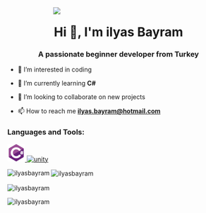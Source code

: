 <img align="right" width="400" src="https://cdn.dribbble.com/users/1162077/screenshots/3848914/programmer.gif">

<h1 align="center">Hi 👋, I'm ilyas Bayram</h1>

<h3 align="center">A passionate beginner developer from Turkey</h3>


- 👀 I’m interested in coding

- 🌱 I’m currently learning **C#**

- 💞️ I’m looking to collaborate on new projects

- 📫 How to reach me **ilyas.bayram@hotmail.com**



<h3 align="left">Languages and Tools:</h3>

<p align="left"> <a href="https://www.w3schools.com/cs/" target="_blank" rel="noreferrer"> <img src="https://raw.githubusercontent.com/devicons/devicon/master/icons/csharp/csharp-original.svg" alt="csharp" width="40" height="40"/> </a> <a href="https://unity.com/" target="_blank" rel="noreferrer"> <img src="https://www.vectorlogo.zone/logos/unity3d/unity3d-icon.svg" alt="unity" width="40" height="40"/> </a> </p>


<p><img align="left" src="https://github-readme-stats.vercel.app/api/top-langs?username=ilyasbayram&show_icons=true&locale=en&layout=compact" alt="ilyasbayram" /></p>



<p>&nbsp;<img align="center" src="https://github-readme-stats.vercel.app/api?username=ilyasbayram&show_icons=true&locale=en" alt="ilyasbayram" /></p>



<p><img align="center" src="https://github-readme-streak-stats.herokuapp.com/?user=ilyasbayram&" alt="ilyasbayram" /></p>



<p align="left"> <img src="https://komarev.com/ghpvc/?username=ilyasbayram&label=Profile%20views&color=0e75b6&style=flat" alt="ilyasbayram" /> </p>
